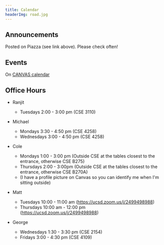 ```yaml
---
title: Calendar
headerImg: road.jpg
---
```


## Announcements

Posted on Piazza (see link above). Please check often!

## Events

On [CANVAS calendar](https://canvas.ucsd.edu/courses/48988)

## Office Hours

* Ranjit 
 	- Tuesdays 2:00 - 3:00 pm (CSE 3110)

* Michael 
	- Mondays 3:30  - 4:50 pm (CSE 4258)
    - Wednesdays 3:00 - 4:50 pm (CSE 4258)

* Cole 
	- Mondays 1:00 - 3:00 pm (Outside CSE at the tables closest to the entrance, otherwise CSE B275)
    - Thursdays 2:00 - 3:00pm (Outside CSE at the tables closest to the entrance, otherwise CSE B270A)
    - (I have a profile picture on Canvas so you can identify me when I'm sitting outside)

* Matt 
	- Tuesdays 10:00 - 11:00 am (https://ucsd.zoom.us/j/2499498988)
	- Thursdays 10:00 am - 12:00 pm (https://ucsd.zoom.us/j/2499498988)

* George 
	- Wednesdays 1:30 - 3:30 pm (CSE 2154)
    - Fridays 3:00 - 4:30 pm (CSE 4109)
